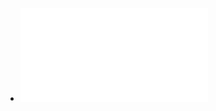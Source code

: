 - ![Computer Networking Notes for Tech Placements.pdf](../assets/Computer_Networking_Notes_for_Tech_Placements_1652182709854_0.pdf)